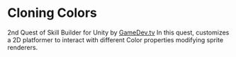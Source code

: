 # Cloning Colors
2nd Quest of Skill Builder for Unity by [GameDev.tv](https://www.gamedev.tv/p/skill-builder-s1)
In this quest, customizes a 2D platformer to interact with different Color properties modifying sprite renderers. 
